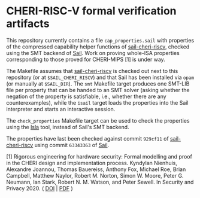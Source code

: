# CHERI-RISC-V formal verification artifacts

This repository currently contains a file `cap_properties.sail` with properties
of the compressed capability helper functions of [sail-cheri-riscv], checked
using the SMT backend of [Sail].  Work on proving whole-ISA properties
corresponding to those proved for CHERI-MIPS [1] is under way.

The Makefile assumes that [sail-cheri-riscv] is checked out next to this
repository (or at `$SAIL_CHERI_RISCV`) and that Sail has been installed via
`opam` (or manually at `$SAIL_DIR`).  The `smt` Makefile target produces one
SMT-LIB file per property that can be handed to an SMT solver (asking whether
the negation of the property is satisfiable, i.e., whether there are any
counterexamples), while the `isail` target loads the properties into the Sail
interpreter and starts an interactive session.

The `check_properties` Makefile target can be used to check the properties
using the [Isla] tool, instead of Sail's SMT backend.

The properties have last been checked against commit `929cf11` of
[sail-cheri-riscv] using commit `63343363` of [Sail].

[1] Rigorous engineering for hardware security: Formal modelling and proof in
the CHERI design and implementation process. Kyndylan Nienhuis, Alexandre
Joannou, Thomas Bauereiss, Anthony Fox, Michael Roe, Brian Campbell, Matthew
Naylor, Robert M. Norton, Simon W. Moore, Peter G. Neumann, Ian Stark, Robert
N. M. Watson, and Peter Sewell. In Security and Privacy 2020.
( [DOI](http://dx.doi.org/10.1109/SP40000.2020.00055) |
[PDF](https://www.cl.cam.ac.uk/users/pes20/cheri-formal.pdf) )

[sail-cheri-riscv]: https://github.com/CTSRD-CHERI/sail-cheri-riscv
[Sail]: https://github.com/rems-project/sail
[Isla]: https://github.com/rems-project/isla
